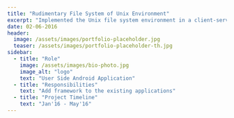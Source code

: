 ```yaml
---
title: "Rudimentary File System of Unix Environment"
excerpt: "Implemented the Unix file system environment in a client-server communication. Designed ACL to store user permissions."
date: 02-06-2016
header:
  image: /assets/images/portfolio-placeholder.jpg
  teaser: /assets/images/portfolio-placeholder-th.jpg
sidebar:
  - title: "Role"
    image: /assets/images/bio-photo.jpg
    image_alt: "logo"
    text: "User Side Android Application"
  - title: "Responsibilities"
    text: "Add framework to the existing applications"
  - title: "Project Timeline"
    text: "Jan'16 - May'16"
---
```



